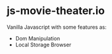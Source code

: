 # js-movie-theater.io

Vanilla Javascript with some features as:

- Dom Manipulation
- Local Storage Browser
